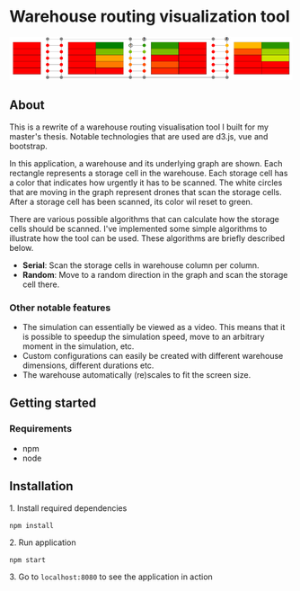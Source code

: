 
# Warehouse routing visualization tool

![](header.png)

## About

This is a rewrite of a warehouse routing visualisation tool I built for my master's thesis. 
Notable technologies that are used are d3.js, vue and bootstrap. 

In this application, a warehouse and its underlying graph are shown. 
Each rectangle represents a storage cell in the warehouse. 
Each storage cell has a color that indicates how urgently it has to be scanned. 
The white circles that are moving in the graph represent drones that scan the storage cells.
After a storage cell has been scanned, its color wil reset to green. 

There are various possible algorithms that can calculate how the storage cells should be scanned. 
I've implemented some simple algorithms to illustrate how the tool can be used. These algorithms are briefly described below. 

* **Serial**: Scan the storage cells in warehouse column per column.
* **Random**: Move to a random direction in the graph and scan the storage cell there.

### Other notable features

* The simulation can essentially be viewed as a video. This means that it is possible to speedup the simulation speed, 
move to an arbitrary moment in the simulation, etc.
* Custom configurations can easily be created with different warehouse dimensions, different durations etc.
* The warehouse automatically (re)scales to fit the screen size.

## Getting started

### Requirements

* npm
* node

## Installation

1\. Install required dependencies

```
npm install
```

2\. Run application

```
npm start
```

3\. Go to `localhost:8080` to see the application in action
